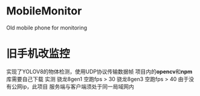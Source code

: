 # MobileMonitor
Old mobile phone for monitoring

# 旧手机改监控
实现了YOLOV8的物体检测，使用UDP协议传输数据帧
项目内的**opencv**和**npm**库需要自己下载
实测 骁龙8gen1 空跑fps > 30
     骁龙8gen3 空跑fps > 40
由于没有公网ip，此项目 服务端与客户端须处于同一局域网内

